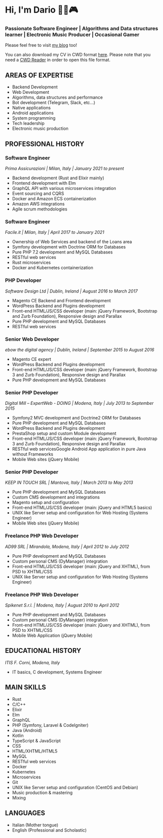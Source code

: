 # Hi, I'm Dario 👨‍💻🎮

### Passionate Software Engineer | Algorithms and Data structures learner | Electronic Music Producer | Occasional Gamer

Please feel free to visit [my blog](https://www.dariocancelliere.it/blog/) too!

You can also download my CV in CWD format [here](download/cv.cwd). Please note that you need a [CWD Reader](https://www.compactwebdocument.com/) in order to open this file format.

## AREAS OF EXPERTISE
- Backend Development
- Web Development
- Algorithms, data structures and performance
- Bot development (Telegram, Slack, etc...)
- Native applications
- Android applications
- System programming
- Tech leadership
- Electronic music production

## PROFESSIONAL HISTORY
### Software Engineer
_Prima Assicurazioni | Milan, Italy | January 2021 to present_
- Backend development (Rust and Elixir mainly)
- Frontend development with Elm
- GraphQL API with various microservices integration
- Event sourcing and CQRS
- Docker and Amazon ECS containerization
- Amazon AWS integrations
- Agile scrum methodologies

### Software Engineer
_Facile.it | Milan, Italy | April 2017 to January 2021_
- Ownership of Web Services and backend of the Loans area
- Symfony development with Doctrine ORM for Databases
- Pure PHP 7.2 development and MySQL Databases
- RESTful web services
- Rust microservices
- Docker and Kubernetes containerization

### PHP Developer
_Software Design Ltd | Dublin, Ireland | August 2016 to March 2017_
- Magento CE Backend and Frontend development
- WordPress Backend and Plugins development
- Front-end HTML/JS/CSS developer (main: jQuery Framework, Bootstrap and Zurb Foundation), Responsive design and Parallax
- Pure PHP development and MySQL Databases
- RESTful web services

### Senior Web Developer
_ebow the digital agency | Dublin, Ireland | September 2015 to August 2016_
- Magento CE expert
- WordPress Backend and Plugins development
- Front-end HTML/JS/CSS developer (main: jQuery Framework, Bootstrap 3 and Zurb
Foundation), Responsive design and Parallax
- Pure PHP development and MySQL Databases

### Senior PHP Developer
_Digital Mill – ExpertWeb - DOING | Modena, Italy | July 2013 to September 2015_
- Symfony2 MVC development and Doctrine2 ORM for Databases
- Pure PHP development and MySQL Databases
- WordPress Backend and Plugins development
- PrestaShop setup and custom Module development
- Front-end HTML/JS/CSS developer (main: jQuery Framework, Bootstrap 3 and Zurb
Foundation), Responsive design and Parallax
- RESTful web servicesGoogle Android App application in pure Java without
Frameworks
- Mobile Web sites (jQuery Mobile)

### Senior PHP Developer
_KEEP IN TOUCH SRL | Mantova, Italy | March 2013 to May 2013_
- Pure PHP development and MySQL Databases
- Custom CMS development and integrations
- Magento setup and configuration
- Front-end HTML/JS/CSS developer (main: jQuery and HTML5 basics)
- UNIX like Server setup and configuration for Web Hosting (Systems Engineer)
- Mobile Web sites (jQuery Mobile)

### Freelance PHP Web Developer
_AD99 SRL | Mirandola, Modena, Italy | April 2012 to July 2012_
- Pure PHP development and MySQL Databases
- Custom personal CMS (DyManager) integration
- Front-end HTML/JS/CSS developer (main: jQuery and XHTML), from PSD to
XHTML/CSS
- UNIX like Server setup and configuration for Web Hosting (Systems Engineer)

### Freelance PHP Web Developer
_Spikenet S.r.l. | Modena, Italy | August 2010 to April 2012_
- Pure PHP development and MySQL Databases
- Custom personal CMS (DyManager) integration
- Front-end HTML/JS/CSS developer (main: jQuery and XHTML), from PSD to
XHTML/CSS
- Mobile Web Application (jQuery Mobile)

## EDUCATIONAL HISTORY
_ITIS F. Corni, Modena, Italy_
- IT basics, C development, Systems Engineer

## MAIN SKILLS
- Rust
- C/C++
- Elixir
- Elm
- GraphQL
- PHP (Symfony, Laravel & CodeIgniter)
- Java (Android)
- Kotlin
- TypeScript & JavaScript
- CSS
- HTML/XHTML/HTML5
- MySQL
- RESTful web services
- Docker
- Kubernetes
- Microservices
- Git
- UNIX like Server setup and configuration (CentOS and Debian)
- Music production & mastering
- Mixing

## LANGUAGES
- Italian (Mother tongue)
- English (Professional and Scholastic)
